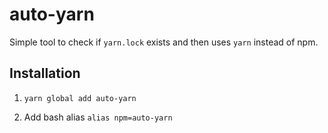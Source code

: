 # auto-yarn

Simple tool to check if `yarn.lock` exists and then uses `yarn` instead of npm.

## Installation

1. `yarn global add auto-yarn`

2. Add bash alias `alias npm=auto-yarn`
